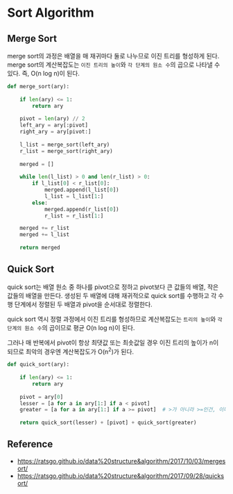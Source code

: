 # Sort Algorithm

## Merge Sort

merge sort의 과정은 배열을 매 재귀마다 둘로 나누므로 이진 트리를 형성하게 된다. 
merge sort의 계산복잡도는 ```이진 트리의 높이```와 ```각 단계의 원소 수```의 곱으로 나타낼 수 있다.
즉, O(n log n)이 된다.

```python
def merge_sort(ary):
    
    if len(ary) <= 1:
        return ary
    
    pivot = len(ary) // 2
    left_ary = ary[:pivot]
    right_ary = ary[pivot:]
    
    l_list = merge_sort(left_ary)
    r_list = merge_sort(right_ary)
    
    merged = []
    
    while len(l_list) > 0 and len(r_list) > 0:
        if l_list[0] < r_list[0]:
            merged.append(l_list[0])
            l_list = l_list[1:]
        else:
            merged.append(r_list[0])
            r_list = r_list[1:]

    merged += r_list
    merged += l_list
    
    return merged
```


## Quick Sort
quick sort는 배열 원소 중 하나를 pivot으로 정하고 pivot보다 큰 값들의 배열, 작은 값들의 배열을 만든다.
생성된 두 배열에 대해 재귀적으로 quick sort를 수행하고 각 수행 단계에서 정렬된 두 배열과 pivot을 순서대로 정렬한다.

quick sort 역시 정렬 과정에서 이진 트리를 형성하므로 계산복잡도는 ```트리의 높이```와 ```각 단계의 원소 수```의 곱이므로 평균 O(n log n)이 된다.

그러나 매 반복에서 pivot이 항상 최댓값 또는 최솟값일 경우 이진 트리의 높이가 n이 되므로 
최악의 경우엔 계산복잡도가 O(n<sup>2</sup>)가 된다.

```python
def quick_sort(ary):
    
    if len(ary) <= 1:
        return ary
    
    pivot = ary[0]
    lesser = [a for a in ary[1:] if a < pivot]
    greater = [a for a in ary[1:] if a >= pivot]  # >가 아니라 >=인건, 이미 ary[1:]에서 pivot이 빠져있기 때문
    
    return quick_sort(lesser) + [pivot] + quick_sort(greater)
```


## Reference
- https://ratsgo.github.io/data%20structure&algorithm/2017/10/03/mergesort/
- https://ratsgo.github.io/data%20structure&algorithm/2017/09/28/quicksort/
